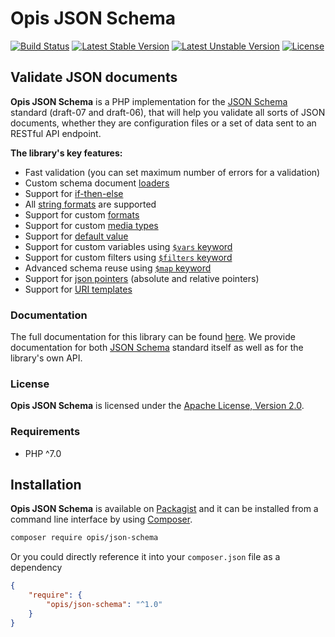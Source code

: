 Opis JSON Schema
====================
[![Build Status](https://travis-ci.org/opis/json-schema.png)](https://travis-ci.org/opis/json-schema)
[![Latest Stable Version](https://poser.pugx.org/opis/json-schema/v/stable.png)](https://packagist.org/packages/opis/json-schema)
[![Latest Unstable Version](https://poser.pugx.org/opis/json-schema/v/unstable.png)](https://packagist.org/packages/opis/json-schema)
[![License](https://poser.pugx.org/opis/json-schema/license.png)](https://packagist.org/packages/opis/json-schema)

Validate JSON documents
-----------

**Opis JSON Schema** is a PHP implementation for the [JSON Schema] standard (draft-07 and draft-06), that
will help you validate all sorts of JSON documents, whether they are configuration files or a set 
of data sent to an RESTful API endpoint.


**The library's key features:**

- Fast validation (you can set maximum number of errors for a validation)
- Custom schema document [loaders](https://docs.opis.io/json-schema/1.x/php-loader.html)
- Support for [if-then-else](https://docs.opis.io/json-schema/1.x/conditional-subschemas.html#if-then-else)
- All [string formats](https://docs.opis.io/json-schema/1.x/formats.html#provided-formats) are supported
- Support for custom [formats](https://docs.opis.io/json-schema/1.x/php-format.html)
- Support for custom [media types](https://docs.opis.io/json-schema/1.x/php-media-type.html)
- Support for [default value](https://docs.opis.io/json-schema/1.x/default-value.html)
- Support for custom variables using [`$vars` keyword](https://docs.opis.io/json-schema/1.x/variables.html)
- Support for custom filters using [`$filters` keyword](https://docs.opis.io/json-schema/1.x/filters.html)
- Advanced schema reuse using [`$map` keyword](https://docs.opis.io/json-schema/1.x/mappers.html)
- Support for [json pointers](docs://www.opis.io/json-schema/1.x/pointers.html) (absolute and relative pointers)
- Support for [URI templates](dosc://www.opis.io/json-schema/1.x/uri-template.html)

### Documentation

The full documentation for this library can be found [here][documentation].
We provide documentation for both [JSON Schema] standard itself as well as for
the library's own API. 

### License

**Opis JSON Schema** is licensed under the [Apache License, Version 2.0][apache_license].

### Requirements

* PHP ^7.0

## Installation

**Opis JSON Schema** is available on [Packagist] and it can be installed from a 
command line interface by using [Composer]. 

```bash
composer require opis/json-schema
```

Or you could directly reference it into your `composer.json` file as a dependency

```json
{
    "require": {
        "opis/json-schema": "^1.0"
    }
}
```

[documentation]: https://docs.opis.io/json-schema
[apache_license]: https://www.apache.org/licenses/LICENSE-2.0 "Apache License"
[Packagist]: https://packagist.org/packages/opis/json-schema "Packagist"
[Composer]: https://getcomposer.org "Composer"
[JSON Schema]: http://json-schema.org/ "JSON Schema"